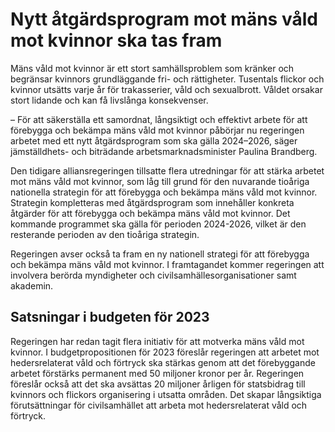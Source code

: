 # Nytt åtgärdsprogram mot mäns våld mot kvinnor ska tas fram

Mäns våld mot kvinnor är ett stort samhällsproblem som kränker och begränsar kvinnors grundläggande fri- och rättigheter. Tusentals flickor och kvinnor utsätts varje år för trakasserier, våld och sexualbrott. Våldet orsakar stort lidande och kan få livslånga konsekvenser.

– För att säkerställa ett samordnat, långsiktigt och effektivt arbete för att förebygga och bekämpa mäns våld mot kvinnor påbörjar nu regeringen arbetet med ett nytt åtgärdsprogram som ska gälla 2024–2026, säger jämställdhets- och biträdande arbetsmarknadsminister Paulina Brandberg.

Den tidigare alliansregeringen tillsatte flera utredningar för att stärka arbetet mot mäns våld mot kvinnor, som låg till grund för den nuvarande tioåriga nationella strategin för att förebygga och bekämpa mäns våld mot kvinnor. Strategin kompletteras med åtgärdsprogram som innehåller konkreta åtgärder för att förebygga och bekämpa mäns våld mot kvinnor. Det kommande programmet ska gälla för perioden 2024-2026, vilket är den resterande perioden av den tioåriga strategin.

Regeringen avser också ta fram en ny nationell strategi för att förebygga och bekämpa mäns våld mot kvinnor. I framtagandet kommer regeringen att involvera berörda myndigheter och civilsamhällesorganisationer samt akademin.

## Satsningar i budgeten för 2023

Regeringen har redan tagit flera initiativ för att motverka mäns våld mot kvinnor. I budgetpropositionen för 2023 föreslår regeringen att arbetet mot hedersrelaterat våld och förtryck ska stärkas genom att det förebyggande arbetet förstärks permanent med 50 miljoner kronor per år. Regeringen föreslår också att det ska avsättas 20 miljoner årligen för statsbidrag till kvinnors och flickors organisering i utsatta områden. Det skapar långsiktiga förutsättningar för civilsamhället att arbeta mot hedersrelaterat våld och förtryck.
